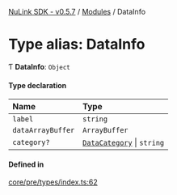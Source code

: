 [NuLink SDK - v0.5.7](../README.md) / [Modules](../modules.md) / DataInfo

# Type alias: DataInfo

Ƭ **DataInfo**: `Object`

#### Type declaration

| Name | Type |
| :------ | :------ |
| `label` | `string` |
| `dataArrayBuffer` | `ArrayBuffer` |
| `category?` | [`DataCategory`](../enums/DataCategory.md) \| `string` |

#### Defined in

[core/pre/types/index.ts:62](https://github.com/NuLink-network/nulink-sdk/blob/65ffe0d/src/core/pre/types/index.ts#L62)
